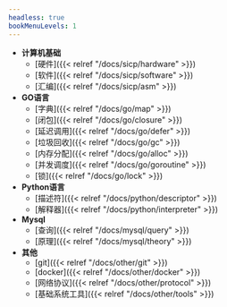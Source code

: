 ```yaml
---
headless: true
bookMenuLevels: 1
---
```


- **计算机基础**
  - [硬件]({{< relref "/docs/sicp/hardware" >}})
  - [软件]({{< relref "/docs/sicp/software" >}})
  - [汇编]({{< relref "/docs/sicp/asm" >}})
- **GO语言**
  - [字典]({{< relref "/docs/go/map" >}})
  - [闭包]({{< relref "/docs/go/closure" >}})
  - [延迟调用]({{< relref "/docs/go/defer" >}})
  - [垃圾回收]({{< relref "/docs/go/gc" >}})
  - [内存分配]({{< relref "/docs/go/alloc" >}})
  - [并发调度]({{< relref "/docs/go/goroutine" >}})
  - [锁]({{< relref "/docs/go/lock" >}})
- **Python语言**
  - [描述符]({{< relref "/docs/python/descriptor" >}})
  - [解释器]({{< relref "/docs/python/interpreter" >}})
- **Mysql**
  - [查询]({{< relref "/docs/mysql/query" >}})
  - [原理]({{< relref "/docs/mysql/theory" >}})
- **其他**
  - [git]({{< relref "/docs/other/git" >}})
  - [docker]({{< relref "/docs/other/docker" >}})
  - [网络协议]({{< relref "/docs/other/protocol" >}})
  - [基础系统工具]({{< relref "/docs/other/tools" >}})
